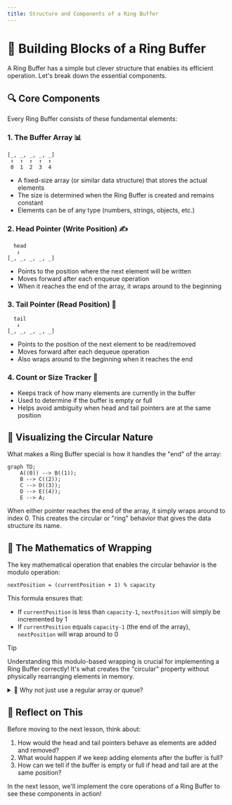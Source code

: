 ```yaml
---
title: Structure and Components of a Ring Buffer
---
```


# 🧱 Building Blocks of a Ring Buffer

A Ring Buffer has a simple but clever structure that enables its efficient operation. Let's break down the essential components.

## 🔍 Core Components

Every Ring Buffer consists of these fundamental elements:

### 1. The Buffer Array 📊

```
[_, _, _, _, _]
 ↑  ↑  ↑  ↑  ↑
 0  1  2  3  4
```

- A fixed-size array (or similar data structure) that stores the actual elements
- The size is determined when the Ring Buffer is created and remains constant
- Elements can be of any type (numbers, strings, objects, etc.)

### 2. Head Pointer (Write Position) ✍️

```
  head
   ↓
[_, _, _, _, _]
```

- Points to the position where the next element will be written
- Moves forward after each enqueue operation
- When it reaches the end of the array, it wraps around to the beginning

### 3. Tail Pointer (Read Position) 📖

```
  tail
   ↓
[_, _, _, _, _]
```

- Points to the position of the next element to be read/removed
- Moves forward after each dequeue operation
- Also wraps around to the beginning when it reaches the end

### 4. Count or Size Tracker 🔢

- Keeps track of how many elements are currently in the buffer
- Used to determine if the buffer is empty or full
- Helps avoid ambiguity when head and tail pointers are at the same position

## 🔄 Visualizing the Circular Nature

What makes a Ring Buffer special is how it handles the "end" of the array:

```mermaid
graph TD;
    A((0)) --> B((1));
    B --> C((2));
    C --> D((3));
    D --> E((4));
    E --> A;
```

When either pointer reaches the end of the array, it simply wraps around to index 0. This creates the circular or "ring" behavior that gives the data structure its name.

## 🧮 The Mathematics of Wrapping

The key mathematical operation that enables the circular behavior is the modulo operation:

```
nextPosition = (currentPosition + 1) % capacity
```

This formula ensures that:
- If `currentPosition` is less than `capacity-1`, `nextPosition` will simply be incremented by 1
- If `currentPosition` equals `capacity-1` (the end of the array), `nextPosition` will wrap around to 0

> [!TIP]
> Understanding this modulo-based wrapping is crucial for implementing a Ring Buffer correctly! It's what creates the "circular" property without physically rearranging elements in memory.

<details>
<summary>🤔 Why not just use a regular array or queue?</summary>

A standard array-based queue has these limitations:
- When elements are dequeued, remaining elements must be shifted (O(n) operation)
- Or, if elements aren't shifted, the usable space in the array shrinks over time
- Growing the array requires allocating new memory and copying elements

A Ring Buffer solves all these problems with its circular design!
</details>

## 💭 Reflect on This

Before moving to the next lesson, think about:

1. How would the head and tail pointers behave as elements are added and removed?
2. What would happen if we keep adding elements after the buffer is full?
3. How can we tell if the buffer is empty or full if head and tail are at the same position?

In the next lesson, we'll implement the core operations of a Ring Buffer to see these components in action! 